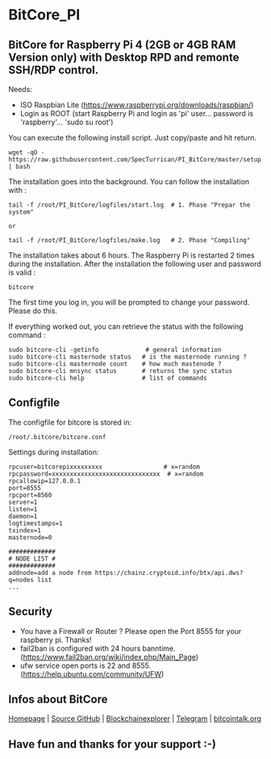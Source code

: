 # BitCore_PI
## BitCore for Raspberry Pi 4 (2GB or 4GB RAM Version only) with Desktop RPD and remonte SSH/RDP control.

Needs:

+ ISO Raspbian Lite (https://www.raspberrypi.org/downloads/raspbian/)
+ Login as ROOT (start Raspberry Pi and login as 'pi' user... password is 'raspberry'... 'sudo su root')

You can execute the following install script. Just copy/paste and hit return.
```
wget -qO - https://raw.githubusercontent.com/SpecTurrican/PI_BitCore/master/setup.sh | bash
```
The installation goes into the background. You can follow the installation with :
```
tail -f /root/PI_BitCore/logfiles/start.log  # 1. Phase "Prepar the system"

or

tail -f /root/PI_BitCore/logfiles/make.log   # 2. Phase "Compiling"
```
The installation takes about 6 hours.
The Raspberry Pi is restarted 2 times during the installation.
After the installation the following user and password is valid :
```
bitcore
```
The first time you log in, you will be prompted to change your password. Please do this.

If everything worked out, you can retrieve the status with the following command :
```
sudo bitcore-cli -getinfo             # general information
sudo bitcore-cli masternode status   # is the masternode running ?
sudo bitcore-cli masternode count    # how much mastenode ?
sudo bitcore-cli mnsync status       # returns the sync status
sudo bitcore-cli help                # list of commands
```
## Configfile
The configfile for bitcore is stored in:
```
/root/.bitcore/bitcore.conf
```
Settings during installation:
```
rpcuser=bitcorepixxxxxxxxx                 # x=random
rpcpassword=xxxxxxxxxxxxxxxxxxxxxxxxxxxxxx  # x=random
rpcallowip=127.0.0.1
port=8555
rpcport=8560
server=1
listen=1
daemon=1
logtimestamps=1
txindex=1
masternode=0

#############
# NODE LIST #
#############
addnode=add a node from https://chainz.cryptoid.info/btx/api.dws?q=nodes list
...
```
## Security
- You have a Firewall or Router ? Please open the Port 8555 for your raspberry pi. Thanks!
- fail2ban is configured with 24 hours banntime. (https://www.fail2ban.org/wiki/index.php/Main_Page)
- ufw service open ports is 22 and 8555. (https://help.ubuntu.com/community/UFW)
## Infos about BitCore
[Homepage](https://bitcore.cc/) | [Source GitHub](https://github.com/LIMXTEC/BitCore) | [Blockchainexplorer](https://chainz.cryptoid.info/btx/) | [Telegram](https://t.me/bitcore_cc) | [bitcointalk.org](https://bitcointalk.org/index.php?topic=1883902.0)

## Have fun and thanks for your support :-)
